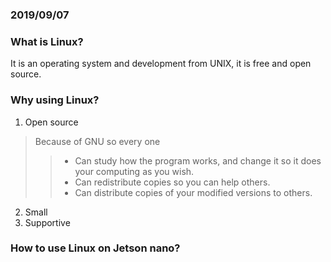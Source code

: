 ### 2019/09/07

### What is Linux?  
 It is an operating system and development from UNIX, it is free and open source.  
 
### Why using Linux?  
1. Open source
> Because of GNU so every one 
>> * Can study how the program works, and change it so it does your computing as you wish.
>> * Can redistribute copies so you can help others.
>> * Can distribute copies of your modified versions to others.

2. Small  
3. Supportive  
  
### How to use Linux on Jetson nano?  
  
